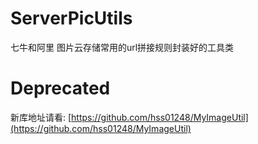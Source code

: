 # ServerPicUtils
七牛和阿里 图片云存储常用的url拼接规则封装好的工具类
#  Deprecated

新库地址请看:
[https://github.com/hss01248/MyImageUtil](https://github.com/hss01248/MyImageUtil)
